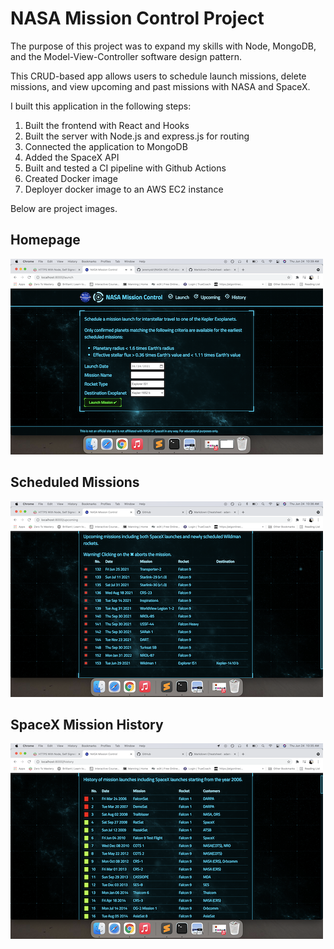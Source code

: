 # NASA Mission Control Project

The purpose of this project was to expand my skills with Node, MongoDB, and the Model-View-Controller software design pattern. 

This CRUD-based app allows users to schedule launch missions, delete missions, and view upcoming and past missions with NASA and SpaceX. 

I built this application in the following steps:

1.  Built the frontend with React and Hooks
2.  Built the server with Node.js and express.js for routing
3.  Connected the application to MongoDB
4.  Added the SpaceX API 
5.  Built and tested a CI pipeline with Github Actions
6.  Created Docker image
7.  Deployer docker image to an AWS EC2 instance

Below are project images. 

## Homepage

![Homepage](https://github.com/jeremysb1/png_images/blob/main/homepage.png "Homepage")

## Scheduled Missions

![Scheduled Missions](https://github.com/jeremysb1/png_images/blob/main/scheduled.png "Scheduled Missions")

## SpaceX Mission History

![SpaceX Mission History](https://github.com/jeremysb1/png_images/blob/main/SpaceX%20Launch%20History.png "SpaceX Mission History")
